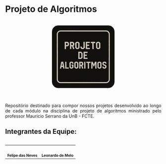 # Projeto de Algoritmos

<p align="center" >  <br><img style="border: 0px solid white; border-radius: 10%" src="assets/pa.png" width = 40%></p>
<p align="center" > <br></p>

<div style="text-align: justify;">
<p> 
Repositório destinado para compor nossos projetos desenvolvido ao longo de cada módulo na disciplina de projeto de algoritmos ministrado pelo professor Mauricio Serrano da UnB - FCTE.
</p> 
</div>

## Integrantes da Equipe:
    
 <div style="display: flex; justify-content: center;">
  <table>
    <tr>
      <td align="center">
        <a href="https://github.com/FelipeFreire-gf">
          <img style="border-radius: 50%;" src="https://avatars.githubusercontent.com/u/62055315?v=4" width="100px;" alt=""/>
          <br /><sub><b>Felipe das Neves</b></sub>
        </a>
      </td>
      <td align="center">
        <a href="https://github.com/leozinlima">
          <img style="border-radius: 50%;" src="https://avatars.githubusercontent.com/u/105813929?v=4" width="100px;" alt=""/>
          <br /><sub><b>Leonardo de Melo</b></sub>
        </a>
      </td>
    </tr>
  </table>
</div>




